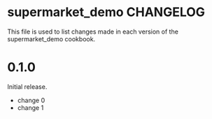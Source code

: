 # supermarket_demo CHANGELOG

This file is used to list changes made in each version of the supermarket_demo cookbook.

# 0.1.0

Initial release.

- change 0
- change 1


